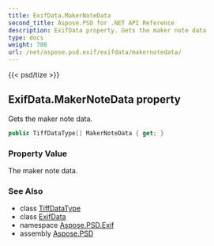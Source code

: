 ```yaml
---
title: ExifData.MakerNoteData
second_title: Aspose.PSD for .NET API Reference
description: ExifData property. Gets the maker note data
type: docs
weight: 780
url: /net/aspose.psd.exif/exifdata/makernotedata/
---
```

{{< psd/tize >}}
## ExifData.MakerNoteData property

Gets the maker note data.

```csharp
public TiffDataType[] MakerNoteData { get; }
```

### Property Value

The maker note data.

### See Also

* class [TiffDataType](../../../aspose.psd.fileformats.tiff/tiffdatatype/)
* class [ExifData](../)
* namespace [Aspose.PSD.Exif](../../../aspose.psd.exif/)
* assembly [Aspose.PSD](../../../)



